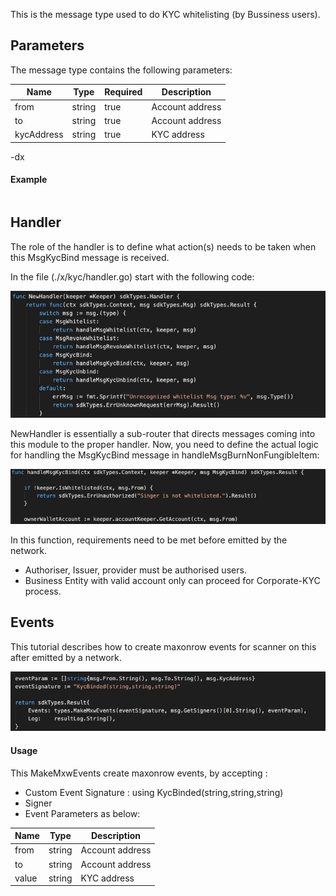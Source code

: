 This is the message type used to do KYC whitelisting (by Bussiness users).

<!-- type MsgKycBind struct {
	From       sdkTypes.AccAddress `json:"from"`
	To         sdkTypes.AccAddress `json:"to"`
	KycAddress string              `json:"kycAddress"`
} -->


## Parameters

The message type contains the following parameters:

| Name | Type | Required | Description                 |
| ---- | ---- | -------- | --------------------------- |
| from | string | true   | Account address| | 
| to | string | true   | Account address| | 
| kycAddress | string | true   | KYC address| | 


-dx
#### Example

```

```

## Handler

The role of the handler is to define what action(s) needs to be taken when this MsgKycBind message is received.

In the file (./x/kyc/handler.go) start with the following code:

![Image-1](../pic/Whitelist_01.png)


NewHandler is essentially a sub-router that directs messages coming into this module to the proper handler.
Now, you need to define the actual logic for handling the MsgKycBind message in handleMsgBurnNonFungibleItem:

![Image-2](../pic/KycBind_02.png)


In this function, requirements need to be met before emitted by the network.  

* Authoriser, Issuer, provider must be authorised users.
* Business Entity with valid account only can proceed for Corporate-KYC process.  


## Events
This tutorial describes how to create maxonrow events for scanner on this after emitted by a network.

![Image-1](../pic/KycBind_03.png)  


#### Usage
This MakeMxwEvents create maxonrow events, by accepting :

* Custom Event Signature : using KycBinded(string,string,string)
* Signer
* Event Parameters as below: 

| Name | Type | Description                 |
| ---- | ---- | --------------------------- |
| from | string | Account address| | 
| to | string | Account address| | 
| value | string | KYC address| | 


